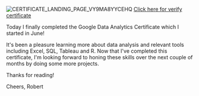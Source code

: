 ![CERTIFICATE_LANDING_PAGE_VY9MA8YYCEHQ](https://user-images.githubusercontent.com/105367716/184691264-63a0f847-928a-49ac-aa85-06177f892595.jpeg)
[Click here for verify certificate](https://coursera.org/verify/professional-cert/VY9MA8YYCEHQ)

Today I finally completed the Google Data Analytics Certificate which I started in June! 

It's been a pleasure learning more about data analysis and relevant tools including Excel, SQL, Tableau and R. Now that I've completed this certificate, I'm looking forward to honing these skills over the next couple of months by doing some more projects.

Thanks for reading! 

Cheers,
Robert
